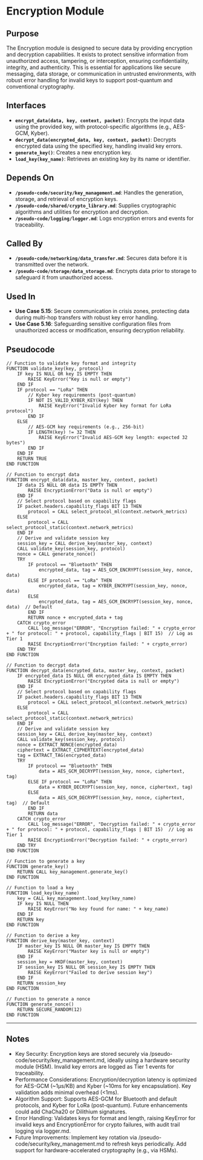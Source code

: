 # Encryption Module

## Purpose
The Encryption module is designed to secure data by providing encryption and decryption capabilities. It exists to protect sensitive information from unauthorized access, tampering, or interception, ensuring confidentiality, integrity, and authenticity. This is essential for applications like secure messaging, data storage, or communication in untrusted environments, with robust error handling for invalid keys to support post-quantum and conventional cryptography.

## Interfaces
- **`encrypt_data(data, key, context, packet)`**: Encrypts the input data using the provided key, with protocol-specific algorithms (e.g., AES-GCM, Kyber).  
- **`decrypt_data(encrypted_data, key, context, packet)`**: Decrypts encrypted data using the specified key, handling invalid key errors.  
- **`generate_key()`**: Creates a new encryption key.  
- **`load_key(key_name)`**: Retrieves an existing key by its name or identifier.  

## Depends On
- **`/pseudo-code/security/key_management.md`**: Handles the generation, storage, and retrieval of encryption keys.  
- **`/pseudo-code/shared/crypto_library.md`**: Supplies cryptographic algorithms and utilities for encryption and decryption.  
- **`/pseudo-code/logging/logger.md`**: Logs encryption errors and events for traceability.  

## Called By
- **`/pseudo-code/networking/data_transfer.md`**: Secures data before it is transmitted over the network.  
- **`/pseudo-code/storage/data_storage.md`**: Encrypts data prior to storage to safeguard it from unauthorized access.  

## Used In
- **Use Case 5.15**: Secure communication in crisis zones, protecting data during multi-hop transfers with robust key error handling.  
- **Use Case 5.16**: Safeguarding sensitive configuration files from unauthorized access or modification, ensuring decryption reliability.  

## Pseudocode
```pseudocode
// Function to validate key format and integrity
FUNCTION validate_key(key, protocol)
    IF key IS NULL OR key IS EMPTY THEN
        RAISE KeyError("Key is null or empty")
    END IF
    IF protocol == "LoRa" THEN
        // Kyber key requirements (post-quantum)
        IF NOT IS_VALID_KYBER_KEY(key) THEN
            RAISE KeyError("Invalid Kyber key format for LoRa protocol")
        END IF
    ELSE
        // AES-GCM key requirements (e.g., 256-bit)
        IF LENGTH(key) != 32 THEN
            RAISE KeyError("Invalid AES-GCM key length: expected 32 bytes")
        END IF
    END IF
    RETURN TRUE
END FUNCTION

// Function to encrypt data
FUNCTION encrypt_data(data, master_key, context, packet)
    IF data IS NULL OR data IS EMPTY THEN
        RAISE EncryptionError("Data is null or empty")
    END IF
    // Select protocol based on capability flags
    IF packet.headers.capability_flags BIT 13 THEN
        protocol = CALL select_protocol_ml(context.network_metrics)
    ELSE
        protocol = CALL select_protocol_static(context.network_metrics)
    END IF
    // Derive and validate session key
    session_key = CALL derive_key(master_key, context)
    CALL validate_key(session_key, protocol)
    nonce = CALL generate_nonce()
    TRY
        IF protocol == "Bluetooth" THEN
            encrypted_data, tag = AES_GCM_ENCRYPT(session_key, nonce, data)
        ELSE IF protocol == "LoRa" THEN
            encrypted_data, tag = KYBER_ENCRYPT(session_key, nonce, data)
        ELSE
            encrypted_data, tag = AES_GCM_ENCRYPT(session_key, nonce, data)  // Default
        END IF
        RETURN nonce + encrypted_data + tag
    CATCH crypto_error
        CALL log_message("ERROR", "Encryption failed: " + crypto_error + " for protocol: " + protocol, capability_flags | BIT 15)  // Log as Tier 1
        RAISE EncryptionError("Encryption failed: " + crypto_error)
    END TRY
END FUNCTION

// Function to decrypt data
FUNCTION decrypt_data(encrypted_data, master_key, context, packet)
    IF encrypted_data IS NULL OR encrypted_data IS EMPTY THEN
        RAISE EncryptionError("Encrypted data is null or empty")
    END IF
    // Select protocol based on capability flags
    IF packet.headers.capability_flags BIT 13 THEN
        protocol = CALL select_protocol_ml(context.network_metrics)
    ELSE
        protocol = CALL select_protocol_static(context.network_metrics)
    END IF
    // Derive and validate session key
    session_key = CALL derive_key(master_key, context)
    CALL validate_key(session_key, protocol)
    nonce = EXTRACT_NONCE(encrypted_data)
    ciphertext = EXTRACT_CIPHERTEXT(encrypted_data)
    tag = EXTRACT_TAG(encrypted_data)
    TRY
        IF protocol == "Bluetooth" THEN
            data = AES_GCM_DECRYPT(session_key, nonce, ciphertext, tag)
        ELSE IF protocol == "LoRa" THEN
            data = KYBER_DECRYPT(session_key, nonce, ciphertext, tag)
        ELSE
            data = AES_GCM_DECRYPT(session_key, nonce, ciphertext, tag)  // Default
        END IF
        RETURN data
    CATCH crypto_error
        CALL log_message("ERROR", "Decryption failed: " + crypto_error + " for protocol: " + protocol, capability_flags | BIT 15)  // Log as Tier 1
        RAISE EncryptionError("Decryption failed: " + crypto_error)
    END TRY
END FUNCTION

// Function to generate a key
FUNCTION generate_key()
    RETURN CALL key_management.generate_key()
END FUNCTION

// Function to load a key
FUNCTION load_key(key_name)
    key = CALL key_management.load_key(key_name)
    IF key IS NULL THEN
        RAISE KeyError("No key found for name: " + key_name)
    END IF
    RETURN key
END FUNCTION

// Function to derive a key
FUNCTION derive_key(master_key, context)
    IF master_key IS NULL OR master_key IS EMPTY THEN
        RAISE KeyError("Master key is null or empty")
    END IF
    session_key = HKDF(master_key, context)
    IF session_key IS NULL OR session_key IS EMPTY THEN
        RAISE KeyError("Failed to derive session key")
    END IF
    RETURN session_key
END FUNCTION

// Function to generate a nonce
FUNCTION generate_nonce()
    RETURN SECURE_RANDOM(12)
END FUNCTION

```

---

## Notes
- Key Security: Encryption keys are stored securely via /pseudo-code/security/key_management.md, ideally using a hardware security module (HSM). Invalid key errors are logged as Tier 1 events for traceability.
- Performance Considerations: Encryption/decryption latency is optimized for AES-GCM (~1µs/KB) and Kyber (~10ms for key encapsulation). Key validation adds minimal overhead (<1ms).
- Algorithm Support: Supports AES-GCM for Bluetooth and default protocols, and Kyber for LoRa (post-quantum). Future enhancements could add ChaCha20 or Dilithium signatures.
- Error Handling: Validates keys for format and length, raising KeyError for invalid keys and EncryptionError for crypto failures, with audit trail logging via logger.md.
- Future Improvements: Implement key rotation via /pseudo-code/security/key_management.md to refresh keys periodically. Add support for hardware-accelerated cryptography (e.g., via HSMs).